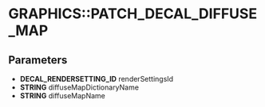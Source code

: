 # GRAPHICS::PATCH_DECAL_DIFFUSE_MAP

## Parameters
* **DECAL_RENDERSETTING_ID** renderSettingsId
* **STRING** diffuseMapDictionaryName
* **STRING** diffuseMapName